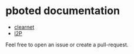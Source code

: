 # pboted documentation

* [clearnet](https://pboted.readthedocs.io/en/latest/)
* [I2P](http://polistern.i2p/pbote/)

Feel free to open an issue or create a pull-request.
